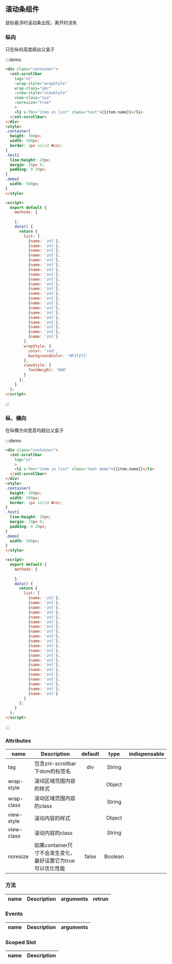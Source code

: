<style>
.container{
  height: 300px;
  width: 300px;
  border: 1px solid #ccc;
}
.test{
  line-height: 20px;
  margin: 20px 0;
  padding: 0 20px;
}
.demo{
  width: 500px;
}
</style>

<script>
  export default {
    methods: {
    
    },
    data() {
      return {
        list: [
          {name: 'znl'},
          {name: 'znl'},
          {name: 'znl'},
          {name: 'znl'},
          {name: 'znl'},
          {name: 'znl'},
          {name: 'znl'},
          {name: 'znl'},
          {name: 'znl'},
          {name: 'znl'},
          {name: 'znl'},
          {name: 'znl'},
          {name: 'znl'},
          {name: 'znl'},
          {name: 'znl'},
          {name: 'znl'},
          {name: 'znl'},
          {name: 'znl'},
          {name: 'znl'},
          {name: 'znl'},
          {name: 'znl'}
        ],
        wrapStyle: {
          color: 'red',
          backgroundColor: '#F2f2f2'
        },
        viewStyle: {
          fontWeight: '900'
        }
      };
    }
  };
</script>

## 滚动条组件
鼠标悬浮时滚动条出现，离开时消失

### 纵向
只在纵向高度超出父盒子

:::demo
```html
<div class="container">
  <znl-scrollbar
    tag="ul"
    :wrap-style="wrapStyle"
    wrap-class="abc"
    :view-style="viewStyle"
    view-class="xyz"
    :noresize="true"
    >
    <li v-for="item in list" class="test">{{item.name}}</li>
  </znl-scrollbar>
</div>
<style>
.container{
  height: 300px;
  width: 300px;
  border: 1px solid #ccc;
}
.test{
  line-height: 20px;
  margin: 20px 0;
  padding: 0 20px;
}
.demo{
  width: 500px;
}
</style>

<script>
  export default {
    methods: {
    
    },
    data() {
      return {
        list: [
          {name: 'znl'},
          {name: 'znl'},
          {name: 'znl'},
          {name: 'znl'},
          {name: 'znl'},
          {name: 'znl'},
          {name: 'znl'},
          {name: 'znl'},
          {name: 'znl'},
          {name: 'znl'},
          {name: 'znl'},
          {name: 'znl'},
          {name: 'znl'},
          {name: 'znl'},
          {name: 'znl'},
          {name: 'znl'},
          {name: 'znl'},
          {name: 'znl'},
          {name: 'znl'},
          {name: 'znl'},
          {name: 'znl'}
        ],
        wrapStyle: {
          color: 'red',
          backgroundColor: '#F2f2f2'
        },
        viewStyle: {
          fontWeight: '900'
        }
      };
    }
  };
</script>
```
:::

### 纵、横向
在纵横方向宽高均超出父盒子

:::demo
```html
<div class="container">
  <znl-scrollbar
    tag="ul"
    >
    <li v-for="item in list" class="test demo">{{item.name}}</li>
  </znl-scrollbar>
</div>
<style>
.container{
  height: 300px;
  width: 300px;
  border: 1px solid #ccc;
}
.test{
  line-height: 20px;
  margin: 20px 0;
  padding: 0 20px;
}
.demo{
  width: 500px;
}
</style>

<script>
  export default {
    methods: {
    
    },
    data() {
      return {
        list: [
          {name: 'znl'},
          {name: 'znl'},
          {name: 'znl'},
          {name: 'znl'},
          {name: 'znl'},
          {name: 'znl'},
          {name: 'znl'},
          {name: 'znl'},
          {name: 'znl'},
          {name: 'znl'},
          {name: 'znl'},
          {name: 'znl'},
          {name: 'znl'},
          {name: 'znl'},
          {name: 'znl'},
          {name: 'znl'},
          {name: 'znl'},
          {name: 'znl'},
          {name: 'znl'},
          {name: 'znl'},
          {name: 'znl'}
        ]
      };
    }
  };
</script>
```
:::



### Attributes
| name                  | Description            | default |   type   | indispensable |
| --------------------- | ---------------------- | :-----: | :------: | ------------- |
| tag | 包含znl-scrollbar下dom的标签名 | div | String | |
| wrap-style | 滚动区域范围内容的样式 | | Object ||
| wrap-class | 滚动区域范围内容的class | | String ||
| view-style | 滚动内容的样式 | | Object ||
| view-class | 滚动内容的class | | String ||
| noresize | 如果container尺寸不会发生变化，最好设置它为true可以优化性能 | false | Boolean ||



### 方法
| name          | Description | arguments | retrun |
| ------------- | ----------- | --------- | ------ |

### Events
| name              | Description  | arguments  |
| ----------------- | ------------ | :--------: |


### Scoped Slot
| name   | Description |
| ------ | ----------- |

